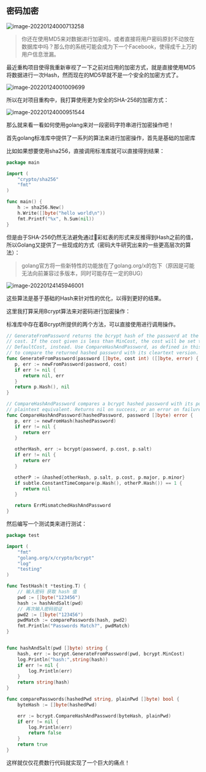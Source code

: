 ## 密码加密

![image-20220124000713258](https://yili979.oss-cn-beijing.aliyuncs.com/img/image-20220124000713258.png)

>   你还在使用MD5来对数据进行加密吗，或者直接将用户密码原封不动放在数据库中吗？那么你的系统可能会成为下一个Facebook，使得成千上万的用户信息泄漏。

最近重构项目使得我重新审视了一下之前对应用的加密方式，就是直接使用MD5将数据进行一次Hash，然而现在的MD5早就不是一个安全的加密方式了。

![image-20220124001009699](https://yili979.oss-cn-beijing.aliyuncs.com/img/image-20220124001009699.png)

所以在对项目重构中，我打算使用更为安全的SHA-256的加密方式：

![image-20220124000951544](https://yili979.oss-cn-beijing.aliyuncs.com/img/image-20220124000951544.png)

那么就来看一看如何使用golang来对一段密码字符串进行加密操作吧！

首先golang标准库中提供了一系列的算法来进行加密操作，首先是基础的加密库

比如如果想要使用sha256，直接调用标准库就可以直接得到结果：

```go
package main

import (
    "crypto/sha256"
    "fmt"
)

func main() {
    h := sha256.New()
    h.Write([]byte("hello world\n"))
    fmt.Printf("%x", h.Sum(nil))
}
```

但是由于SHA-256仍然无法避免通过🌈彩虹表的形式来反推得到Hash之前的值，所以Golang又提供了一些现成的方式（密码大牛研究出来的一些更高层次的算法）：

>   golang官方将一些新特性的功能放在了golang.org/x的包下（原因是可能无法向前兼容过多版本，同时可能存在一定的BUG）

![image-20220124145946001](https://yili979.oss-cn-beijing.aliyuncs.com/img/image-20220124145946001.png)

这些算法是基于基础的Hash来针对性的优化，以得到更好的结果。

这里我打算采用Bcrypt算法来对密码进行加密操作：

标准库中存在着Bcrypt所提供的两个方法，可以直接使用进行调用操作。

```go
// GenerateFromPassword returns the bcrypt hash of the password at the given
// cost. If the cost given is less than MinCost, the cost will be set to
// DefaultCost, instead. Use CompareHashAndPassword, as defined in this package,
// to compare the returned hashed password with its cleartext version.
func GenerateFromPassword(password []byte, cost int) ([]byte, error) {
   p, err := newFromPassword(password, cost)
   if err != nil {
      return nil, err
   }
   return p.Hash(), nil
}

// CompareHashAndPassword compares a bcrypt hashed password with its possible
// plaintext equivalent. Returns nil on success, or an error on failure.
func CompareHashAndPassword(hashedPassword, password []byte) error {
   p, err := newFromHash(hashedPassword)
   if err != nil {
      return err
   }

   otherHash, err := bcrypt(password, p.cost, p.salt)
   if err != nil {
      return err
   }

   otherP := &hashed{otherHash, p.salt, p.cost, p.major, p.minor}
   if subtle.ConstantTimeCompare(p.Hash(), otherP.Hash()) == 1 {
      return nil
   }

   return ErrMismatchedHashAndPassword
}
```

然后编写一个测试类来进行测试：

```go
package test

import (
    "fmt"
    "golang.org/x/crypto/bcrypt"
    "log"
    "testing"
)

func TestHash(t *testing.T) {
    // 输入密码 获取 hash 值
    pwd := []byte("123456")
    hash := hashAndSalt(pwd)
    // 再次输入密码验证
    pwd2 := []byte("123456")
    pwdMatch := comparePasswords(hash, pwd2)
    fmt.Println("Passwords Match?", pwdMatch)
}


func hashAndSalt(pwd []byte) string {
    hash, err := bcrypt.GenerateFromPassword(pwd, bcrypt.MinCost)
    log.Println("hash:",string(hash))
    if err != nil {
        log.Println(err)
    }
    return string(hash)
}

func comparePasswords(hashedPwd string, plainPwd []byte) bool {
    byteHash := []byte(hashedPwd)

    err := bcrypt.CompareHashAndPassword(byteHash, plainPwd)
    if err != nil {
        log.Println(err)
        return false
    }
    return true
}
```

这样就仅仅花费数行代码就实现了一个巨大的痛点！
